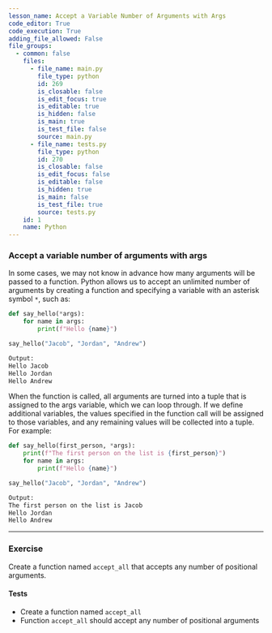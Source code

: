 ```yaml
---
lesson_name: Accept a Variable Number of Arguments with Args
code_editor: True
code_execution: True
adding_file_allowed: False
file_groups:
  - common: false
    files:
      - file_name: main.py
        file_type: python
        id: 269
        is_closable: false
        is_edit_focus: true
        is_editable: true
        is_hidden: false
        is_main: true
        is_test_file: false
        source: main.py
      - file_name: tests.py
        file_type: python
        id: 270
        is_closable: false
        is_edit_focus: false
        is_editable: false
        is_hidden: true
        is_main: false
        is_test_file: true
        source: tests.py
    id: 1
    name: Python
---
```


### Accept a variable number of arguments with args

In some cases, we may not know in advance how many arguments will be passed to a function. Python allows us to accept an unlimited number of arguments by creating a function and specifying a variable with an asterisk symbol `*`, such as:

```python
def say_hello(*args):
    for name in args:
        print(f"Hello {name}")

say_hello("Jacob", "Jordan", "Andrew")
```

```bash
Output:
Hello Jacob
Hello Jordan
Hello Andrew
```

When the function is called, all arguments are turned into a tuple that is assigned to the args variable, which we can loop through. If we define additional variables, the values specified in the function call will be assigned to those variables, and any remaining values will be collected into a tuple. For example:

```python
def say_hello(first_person, *args):
    print(f"The first person on the list is {first_person}")
    for name in args:
        print(f"Hello {name}")

say_hello("Jacob", "Jordan", "Andrew")
```

```bash
Output:
The first person on the list is Jacob
Hello Jordan
Hello Andrew
```

---

### Exercise

Create a function named `accept_all` that accepts any number of positional arguments.

#### Tests

<ul>
<li id="test-1">Create a function named <code>accept_all</code></li>
<li id="test-2">Function <code>accept_all</code> should accept any number of positional arguments</li>
</ul>
